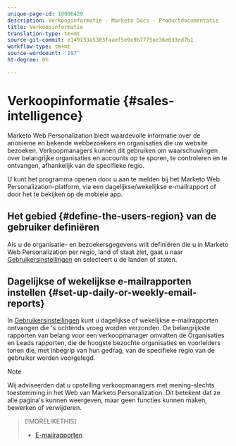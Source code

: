 ```yaml
---
unique-page-id: 10096420
description: Verkoopinformatie - Marketo Docs - Productdocumentatie
title: Verkoopinformatie
translation-type: tm+mt
source-git-commit: e149133a5383faaef5e9c9b7775ae36e633ed7b1
workflow-type: tm+mt
source-wordcount: '197'
ht-degree: 0%

---
```



# Verkoopinformatie {#sales-intelligence}

Marketo Web Personalization biedt waardevolle informatie over de anonieme en bekende webbezoekers en organisaties die uw website bezoeken. Verkoopmanagers kunnen dit gebruiken om waarschuwingen over belangrijke organisaties en accounts op te sporen, te controleren en te ontvangen, afhankelijk van de specifieke regio.

U kunt het programma openen door u aan te melden bij het Marketo Web Personalization-platform, via een dagelijkse/wekelijkse e-mailrapport of door het te bekijken op de mobiele app.

## Het gebied {#define-the-users-region} van de gebruiker definiëren

Als u de organisatie- en bezoekersgegevens wilt definiëren die u in Marketo Web Personalization per regio, land of staat ziet, gaat u naar [Gebruikersinstellingen](/help/marketo/product-docs/web-personalization/getting-started/user-settings.md) en selecteert u de landen of staten.

## Dagelijkse of wekelijkse e-mailrapporten instellen {#set-up-daily-or-weekly-email-reports}

In [Gebruikersinstellingen](/help/marketo/product-docs/web-personalization/getting-started/user-settings.md) kunt u dagelijkse of wekelijkse e-mailrapporten ontvangen die &#39;s ochtends vroeg worden verzonden. De belangrijkste rapporten van belang voor een verkoopmanager omvatten de Organisaties en Leads rapporten, die de hoogste bezochte organisaties en voorleiders tonen die, met inbegrip van hun gedrag, van de specifieke regio van de gebruiker worden voorgelegd.

>[!NOTE]
>
>Wij adviseerden dat u opstelling verkoopmanagers met mening-slechts toestemming in het Web van Marketo Personalization. Dit betekent dat ze alle pagina&#39;s kunnen weergeven, maar geen functies kunnen maken, bewerken of verwijderen.

>[!MORELIKETHIS]
>
>* [E-mailrapporten](email-reports.md)

